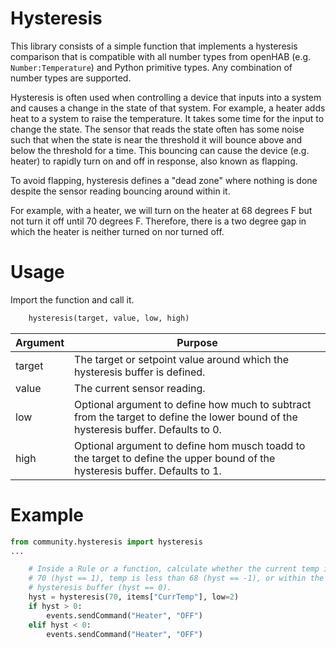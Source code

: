 # Hysteresis

This library consists of a simple function that implements a hysteresis comparison that is compatible with all number types from openHAB (e.g. `Number:Temperature`) and Python primitive types.
Any combination of number types are supported.

Hysteresis is often used when controlling a device that inputs into a system and causes a change in the state of that system.
For example, a heater adds heat to a system to raise the temperature.
It takes some time for the input to change the state.
The sensor that reads the state often has some noise such that when the state is near the threshold it will bounce above and below the threshold for a time.
This bouncing can cause the device (e.g. heater) to rapidly turn on and off in response, also known as flapping.

To avoid flapping, hysteresis defines a "dead zone" where nothing is done despite the sensor reading bouncing around within it.

For example, with a heater, we will turn on the heater at 68 degrees F but not turn it off until 70 degrees F.
Therefore, there is a two degree gap in which the heater is neither turned on nor turned off.

# Usage
Import the function and call it.

```python
    hysteresis(target, value, low, high)
```

Argument | Purpose
-|-
target | The target or setpoint value around which the hysteresis buffer is defined.
value | The current sensor reading.
low | Optional argument to define how much to subtract from the target to define the lower bound of the hysteresis buffer. Defaults to 0.
high | Optional argument to define hom musch toadd to the target to define the upper bound of the hysteresis buffer. Defaults to 1.

# Example

```python
from community.hysteresis import hysteresis
...

    # Inside a Rule or a function, calculate whether the current temp is above
    # 70 (hyst == 1), temp is less than 68 (hyst == -1), or within the
    # hysteresis buffer (hyst == 0).
    hyst = hysteresis(70, items["CurrTemp"], low=2)
    if hyst > 0:
        events.sendCommand("Heater", "OFF")
    elif hyst < 0:
        events.sendCommand("Heater", "OFF")
```
